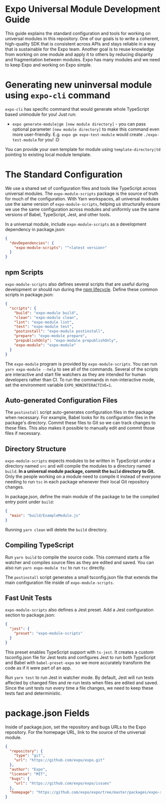 # Expo Universal Module Development Guide

This guide explains the standard configuration and tools for working on universal modules in this repository. One of our goals is to write a coherent, high-quality SDK that is consistent across APIs and stays reliable in a way that is sustainable for the Expo team. Another goal is to reuse knowledge from working on one module and apply it to others by reducing disparity and fragmentation between modules. Expo has many modules and we need to keep Expo and working on Expo simple.

# Generating new uninversal module using `expo-cli` command

`expo-cli` has specific command that would generate whole TypeScript based unimodule for you!
Just run:
* `expo generate-module|gm [new module directory]` - you can pass optional parameter `[new module directory]` to make this command even more user-friendly. E.g. `expo gm expo-test-module` would create `./expo-test-module` for you! :D

You can provide your own template for module using `template-directory|td` pointing to existing local module template.

# The Standard Configuration

We use a shared set of configuration files and tools like TypeScript across universal modules. The `expo-module-scripts` package is the source of truth for much of the configuration. With Yarn workspaces, all universal modules use the same version of `expo-module-scripts`, helping us structurally ensure we use the same configuration across modules and uniformly use the same versions of Babel, TypeScript, Jest, and other tools.

In a universal module, include `expo-module-scripts` as a development dependency in package.json:

```json
{
  "devDependencies": {
    "expo-module-scripts": "^<latest version>"
  }
}
```

## npm Scripts

`expo-module-scripts` also defines several scripts that are useful during development or should run during the [npm lifecycle](https://docs.npmjs.com/misc/scripts). Define these common scripts in package.json:

```json
{
  "scripts": {
    "build": "expo-module build",
    "clean": "expo-module clean",
    "lint": "expo-module lint",
    "test": "expo-module test",
    "postinstall": "expo-module postinstall",
    "prepare": "expo-module prepare",
    "prepublishOnly": "expo-module prepublishOnly",
    "expo-module": "expo-module"
  }
}
```

The `expo-module` program is provided by `expo-module-scripts`. You can run `yarn expo-module --help` to see all of the commands. Several of the scripts are interactive and start file watchers as they are intended for human developers rather than CI. To run the commands in non-interactive mode, set the environment variable `EXPO_NONINTERACTIVE=1`.

## Auto-generated Configuration Files

The `postinstall` script auto-generates configuration files in the package when necessary. For example, Babel looks for its configuration files in the package's directory. Commit these files to Git so we can track changes to these files. This also makes it possible to manually edit and commit those files if necessary.

## Directory Structure

`expo-module-scripts` expects modules to be written in TypeScript under a directory named `src` and will compile the modules to a directory named `build`. **In a universal module package, commit the `build` directory to Git.** Only the people working on a module need to compile it instead of everyone needing to run `tsc` in each package whenever their local Git repository changes.

In package.json, define the main module of the package to be the compiled entry point under `build`:

```json
{
  "main": "build/ExampleModule.js"
}
```

Running `yarn clean` will delete the `build` directory.

## Compiling TypeScript

Run `yarn build` to compile the source code. This command starts a file watcher and compiles source files as they are edited and saved. You can also run `yarn expo-module tsc` to run `tsc` directly.

The `postinstall` script generates a small tsconfig.json file that extends the main configuration file inside of `expo-module-scripts`.

## Fast Unit Tests

`expo-module-scripts` also defines a Jest preset. Add a Jest configuration section to package.json:

```json
{
  "jest": {
    "preset": "expo-module-scripts"
  }
}
```

This preset enables TypeScript support with `ts-jest`. It creates a custom tsconfig.json file for Jest tests and configures Jest to run both TypeScript and Babel with `babel-preset-expo` so we more accurately transform the code as if it were part of an app.

Run `yarn test` to run Jest in watcher mode. By default, Jest will run tests affected by changed files and re-run tests when files are edited and saved. Since the unit tests run every time a file changes, we need to keep these tests fast and deterministic.

# package.json Fields

Inside of package.json, set the repository and bugs URLs to the Expo repository. For the homepage URL, link to the source of the universal module.

```json
{
  "repository": {
    "type": "git",
    "url": "https://github.com/expo/expo.git"
  },
  "author": "Expo",
  "license": "MIT",
  "bugs": {
    "url": "https://github.com/expo/expo/issues"
  },
  "homepage": "https://github.com/expo/expo/tree/master/packages/expo-sms",
}
```
